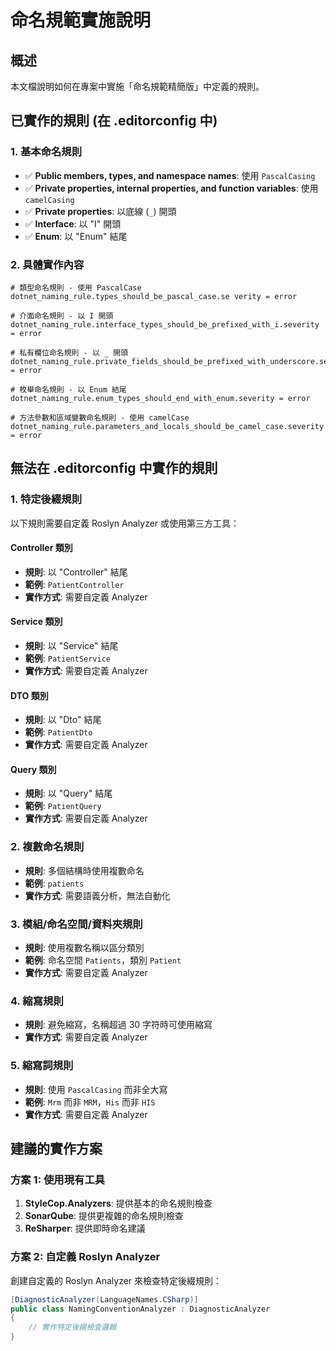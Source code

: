 # 命名規範實施說明

## 概述
本文檔說明如何在專案中實施「命名規範精簡版」中定義的規則。

## 已實作的規則 (在 .editorconfig 中)

### 1. 基本命名規則
- ✅ **Public members, types, and namespace names**: 使用 `PascalCasing`
- ✅ **Private properties, internal properties, and function variables**: 使用 `camelCasing`
- ✅ **Private properties**: 以底線 (`_`) 開頭
- ✅ **Interface**: 以 "I" 開頭
- ✅ **Enum**: 以 "Enum" 結尾

### 2. 具體實作內容
```editorconfig
# 類型命名規則 - 使用 PascalCase
dotnet_naming_rule.types_should_be_pascal_case.se verity = error

# 介面命名規則 - 以 I 開頭
dotnet_naming_rule.interface_types_should_be_prefixed_with_i.severity = error

# 私有欄位命名規則 - 以 _ 開頭
dotnet_naming_rule.private_fields_should_be_prefixed_with_underscore.severity = error

# 枚舉命名規則 - 以 Enum 結尾
dotnet_naming_rule.enum_types_should_end_with_enum.severity = error

# 方法參數和區域變數命名規則 - 使用 camelCase
dotnet_naming_rule.parameters_and_locals_should_be_camel_case.severity = error
```

## 無法在 .editorconfig 中實作的規則

### 1. 特定後綴規則
以下規則需要自定義 Roslyn Analyzer 或使用第三方工具：

#### Controller 類別
- **規則**: 以 "Controller" 結尾
- **範例**: `PatientController`
- **實作方式**: 需要自定義 Analyzer

#### Service 類別
- **規則**: 以 "Service" 結尾
- **範例**: `PatientService`
- **實作方式**: 需要自定義 Analyzer

#### DTO 類別
- **規則**: 以 "Dto" 結尾
- **範例**: `PatientDto`
- **實作方式**: 需要自定義 Analyzer

#### Query 類別
- **規則**: 以 "Query" 結尾
- **範例**: `PatientQuery`
- **實作方式**: 需要自定義 Analyzer

### 2. 複數命名規則
- **規則**: 多個結構時使用複數命名
- **範例**: `patients`
- **實作方式**: 需要語義分析，無法自動化

### 3. 模組/命名空間/資料夾規則
- **規則**: 使用複數名稱以區分類別
- **範例**: 命名空間 `Patients`，類別 `Patient`
- **實作方式**: 需要自定義 Analyzer

### 4. 縮寫規則
- **規則**: 避免縮寫，名稱超過 30 字符時可使用縮寫
- **實作方式**: 需要自定義 Analyzer

### 5. 縮寫詞規則
- **規則**: 使用 `PascalCasing` 而非全大寫
- **範例**: `Mrm` 而非 `MRM`，`His` 而非 `HIS`
- **實作方式**: 需要自定義 Analyzer

## 建議的實作方案

### 方案 1: 使用現有工具
1. **StyleCop.Analyzers**: 提供基本的命名規則檢查
2. **SonarQube**: 提供更複雜的命名規則檢查
3. **ReSharper**: 提供即時命名建議

### 方案 2: 自定義 Roslyn Analyzer
創建自定義的 Roslyn Analyzer 來檢查特定後綴規則：

```csharp
[DiagnosticAnalyzer(LanguageNames.CSharp)]
public class NamingConventionAnalyzer : DiagnosticAnalyzer
{
    // 實作特定後綴檢查邏輯
}
```
